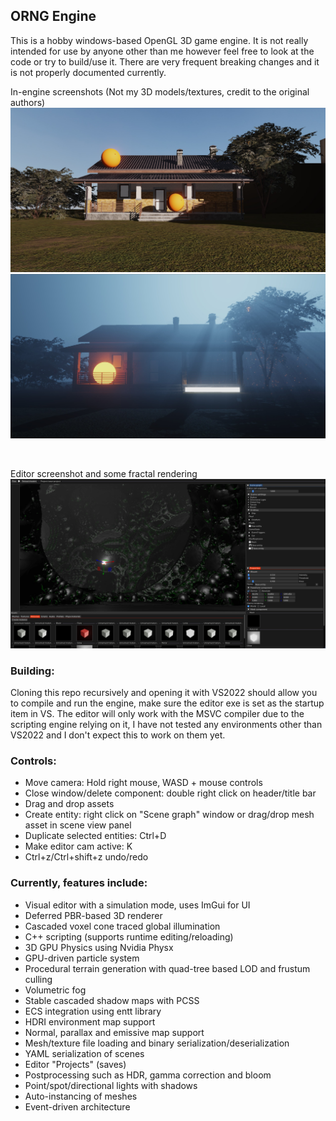  ## ORNG Engine
 This is a hobby windows-based OpenGL 3D game engine. It is not really intended for use by anyone other than me however feel free to look at the code or try to build/use it. There are very frequent breaking changes and it is not properly documented currently.


In-engine screenshots (Not my 3D models/textures, credit to the original authors)
![Engine screenshot](EngineHouseDay.jpg)
![Engine screenshot](EngineHouseNight.jpg)

&nbsp;

Editor screenshot and some fractal rendering
![Engine screenshot](FractalEditor.jpg)


### Building: 
Cloning this repo recursively and opening it with VS2022 should allow you to compile and run the engine, make sure the editor exe is set as the startup item in VS. The editor will only work with the MSVC compiler due to the scripting engine relying on it, I have not tested any environments other than VS2022 and I don't expect this to work on them yet.

 ### Controls:
 * Move camera: Hold right mouse, WASD + mouse controls
 * Close window/delete component: double right click on header/title bar
 * Drag and drop assets
 * Create entity: right click on "Scene graph" window or drag/drop mesh asset in scene view panel
 * Duplicate selected entities: Ctrl+D
 * Make editor cam active: K
 * Ctrl+z/Ctrl+shift+z undo/redo
 


### Currently, features include:
* Visual editor with a simulation mode, uses ImGui for UI
* Deferred PBR-based 3D renderer
* Cascaded voxel cone traced global illumination
* C++ scripting (supports runtime editing/reloading)
* 3D GPU Physics using Nvidia Physx
* GPU-driven particle system
* Procedural terrain generation with quad-tree based LOD and frustum culling
* Volumetric fog
* Stable cascaded shadow maps with PCSS
* ECS integration using entt library
* HDRI environment map support
* Normal, parallax and emissive map support
* Mesh/texture file loading and binary serialization/deserialization
* YAML serialization of scenes
* Editor "Projects" (saves)
* Postprocessing such as HDR, gamma correction and bloom
* Point/spot/directional lights with shadows
* Auto-instancing of meshes
* Event-driven architecture







